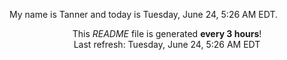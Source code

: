 My name is Tanner and today is Tuesday, June 24, 5:26 AM EDT.

<p align="center">This <i>README</i> file is generated <b>every 3 hours</b>!</br>Last refresh: Tuesday, June 24, 5:26 AM EDT<br /></p>
